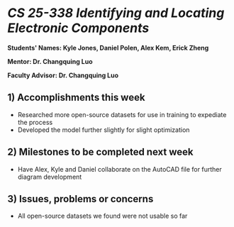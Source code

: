 # *CS 25-338 Identifying and Locating Electronic Components*

**Students' Names: Kyle Jones, Daniel Polen, Alex Kem, Erick Zheng**

**Mentor: Dr. Changquing Luo**

**Faculty Advisor: Dr. Changquing Luo**

## 1) Accomplishments this week ##
   - Researched more open-source datasets for use in training to expediate the process
   - Developed the model further slightly for slight optimization

## 2) Milestones to be completed next week ##
   - Have Alex, Kyle and Daniel collaborate on the AutoCAD file for further diagram development

## 3) Issues, problems or concerns ##
   - All open-source datasets we found were not usable so far
